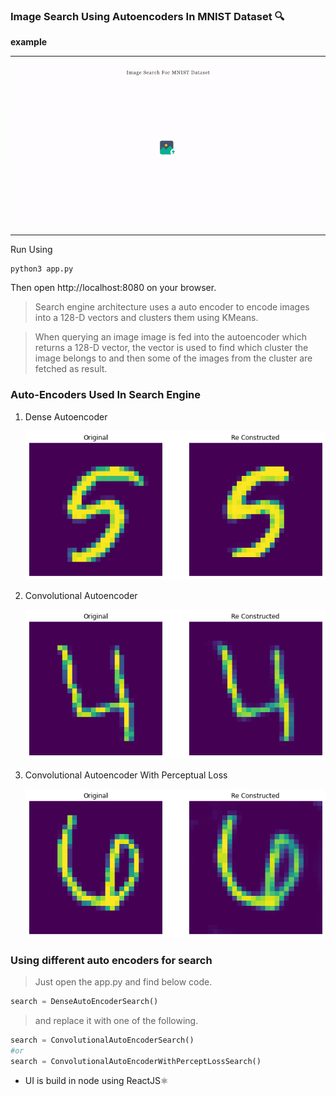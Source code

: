 ### Image Search Using Autoencoders In MNIST Dataset 🔍

**example**
___

![](doc/search.gif)

___

Run Using

```bash
python3 app.py
```
Then open http://localhost:8080 on your browser.

>  Search engine architecture uses a auto encoder to encode images into a 128-D vectors and clusters them using KMeans.

> When querying an image image is fed into the autoencoder which returns a 128-D vector, the vector is used to find which cluster the image belongs to and then some of the images from the cluster are fetched as result.


### Auto-Encoders Used In Search Engine

1. Dense Autoencoder

    ![](doc/dense_out.png)

2. Convolutional Autoencoder

    ![](doc/conv_out.png)

3. Convolutional Autoencoder With Perceptual Loss 

    ![](doc/conv_per_out.png)

### Using different auto encoders for search

> Just open the app.py and find below code.

```python
search = DenseAutoEncoderSearch()
```

> and replace it with one of the following.

```python
search = ConvolutionalAutoEncoderSearch()
#or
search = ConvolutionalAutoEncoderWithPerceptLossSearch()
```

* UI is build in node using ReactJS⚛️ 